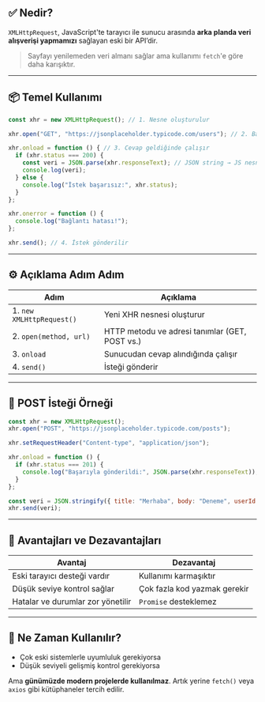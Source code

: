 
## ✅ Nedir?

`XMLHttpRequest`, JavaScript'te tarayıcı ile sunucu arasında **arka planda veri alışverişi yapmamızı** sağlayan eski bir API’dir.

> Sayfayı yenilemeden veri almanı sağlar ama kullanımı `fetch`'e göre daha karışıktır.

---

## 📦 Temel Kullanımı

```js
const xhr = new XMLHttpRequest(); // 1. Nesne oluşturulur

xhr.open("GET", "https://jsonplaceholder.typicode.com/users"); // 2. Bağlantı ayarlanır

xhr.onload = function () { // 3. Cevap geldiğinde çalışır
  if (xhr.status === 200) {
    const veri = JSON.parse(xhr.responseText); // JSON string → JS nesnesi
    console.log(veri);
  } else {
    console.log("İstek başarısız:", xhr.status);
  }
};

xhr.onerror = function () {
  console.log("Bağlantı hatası!");
};

xhr.send(); // 4. İstek gönderilir
```

---
## ⚙️ Açıklama Adım Adım

|Adım|Açıklama|
|---|---|
|1. `new XMLHttpRequest()`|Yeni XHR nesnesi oluşturur|
|2. `open(method, url)`|HTTP metodu ve adresi tanımlar (GET, POST vs.)|
|3. `onload`|Sunucudan cevap alındığında çalışır|
|4. `send()`|İsteği gönderir|

---
## 🧪 POST İsteği Örneği


```js
const xhr = new XMLHttpRequest();
xhr.open("POST", "https://jsonplaceholder.typicode.com/posts");

xhr.setRequestHeader("Content-type", "application/json");

xhr.onload = function () {
  if (xhr.status === 201) {
    console.log("Başarıyla gönderildi:", JSON.parse(xhr.responseText));
  }
};

const veri = JSON.stringify({ title: "Merhaba", body: "Deneme", userId: 1 });
xhr.send(veri);
```

---

## 🧠 Avantajları ve Dezavantajları

|Avantaj|Dezavantaj|
|---|---|
|Eski tarayıcı desteği vardır|Kullanımı karmaşıktır|
|Düşük seviye kontrol sağlar|Çok fazla kod yazmak gerekir|
|Hatalar ve durumlar zor yönetilir|`Promise` desteklemez|

---

## 📌 Ne Zaman Kullanılır?

- Çok eski sistemlerle uyumluluk gerekiyorsa
- Düşük seviyeli gelişmiş kontrol gerekiyorsa

Ama **günümüzde modern projelerde kullanılmaz**. Artık yerine `fetch()` veya `axios` gibi kütüphaneler tercih edilir.
